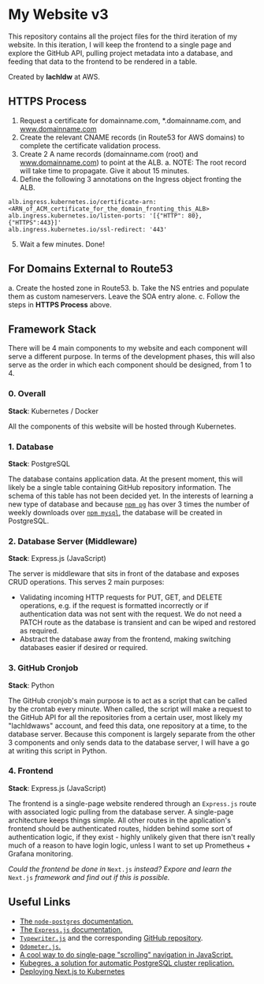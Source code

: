 # My Website v3

This repository contains all the project files for the third iteration of my website. In this iteration, I will keep the frontend to a single page and explore the GitHub API, pulling project metadata into a database, and feeding that data to the frontend to be rendered in a table.

Created by **lachldw** at AWS.

## HTTPS Process

1. Request a certificate for domainname.com, *.domainname.com, and www.domainname.com
2. Create the relevant CNAME records (in Route53 for AWS domains) to complete the certificate validation process.
3. Create 2 A name records (domainname.com (root) and www.domainname.com) to point at the ALB.
    a. NOTE: The root record will take time to propagate. Give it about 15 minutes.
4. Define the following 3 annotations on the Ingress object fronting the ALB.
```
alb.ingress.kubernetes.io/certificate-arn: <ARN_of_ACM_certificate_for_the_domain_fronting_this_ALB>
alb.ingress.kubernetes.io/listen-ports: '[{"HTTP": 80}, {"HTTPS":443}]'
alb.ingress.kubernetes.io/ssl-redirect: '443'
```
5. Wait a few minutes. Done!

## For Domains External to Route53

a. Create the hosted zone in Route53.
b. Take the NS entries and populate them as custom nameservers. Leave the SOA entry alone.
c. Follow the steps in **HTTPS Process** above.

## Framework Stack

There will be 4 main components to my website and each component will serve a different purpose. In terms of the development phases, this will also serve as the order in which each component should be designed, from 1 to 4.

### 0. Overall

**Stack**: Kubernetes / Docker

All the components of this website will be hosted through Kubernetes.

### 1. Database

**Stack**: PostgreSQL

The database contains application data. At the present moment, this will likely be a single table containing GitHub repository information. The schema of this table has not been decided yet. In the interests of learning a new type of database and because [`npm pg`](https://www.npmjs.com/package/pg) has over 3 times the number of weekly downloads over [`npm mysql`](https://www.npmjs.com/package/mysql), the database will be created in PostgreSQL.

### 2. Database Server (Middleware)

**Stack**: Express.js (JavaScript)

The server is middleware that sits in front of the database and exposes CRUD operations. This serves 2 main purposes:

- Validating incoming HTTP requests for PUT, GET, and DELETE operations, e.g. if the request is formatted incorrectly or if authentication data was not sent with the request. We do not need a PATCH route as the database is transient and can be wiped and restored as required.
- Abstract the database away from the frontend, making switching databases easier if desired or required.

### 3. GitHub Cronjob

**Stack**: Python

The GitHub cronjob's main purpose is to act as a script that can be called by the crontab every minute. When called, the script will make a request to the GitHub API for all the repositories from a certain user, most likely my "lachldwaws" account, and feed this data, one repository at a time, to the database server. Because this component is largely separate from the other 3 components and only sends data to the database server, I will have a go at writing this script in Python.

### 4. Frontend

**Stack**: Express.js (JavaScript)

The frontend is a single-page website rendered through an `Express.js` route with associated logic pulling from the database server. A single-page architecture keeps things simple. All other routes in the application's frontend should be authenticated routes, hidden behind some sort of authentication logic, if they exist - highly unlikely given that there isn't really much of a reason to have login logic, unless I want to set up Prometheus + Grafana monitoring.

*Could the frontend be done in* `Next.js` *instead? Expore and learn the* `Next.js` *framework and find out if this is possible.*

## Useful Links

- [The `node-postgres` documentation.](https://node-postgres.com/)
- [The `Express.js` documentation.](https://expressjs.com/)
- [`Typewriter.js`](https://safi.me.uk/typewriterjs/) and the corresponding [GitHub repository](https://github.com/tameemsafi/typewriterjs).
- [`Odometer.js`.](https://github.hubspot.com/odometer/docs/welcome/)
- [A cool way to do single-page "scrolling" navigation in JavaScript.](https://www.turnwall.com/articles/adding-single-page-scrolling-navigation-to-your-site/)
-   [Kubegres, a solution for automatic PostgreSQL cluster replication.](https://www.kubegres.io/doc/getting-started.html)
- [Deploying Next.js to Kubernetes](https://medium.com/ne-digital/deploy-nextjs-app-to-kubernetes-using-bitbucket-pipeline-3c152b742b0a)